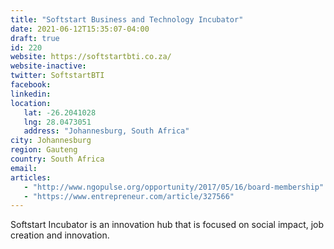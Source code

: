 ```yaml
---
title: "Softstart Business and Technology Incubator"
date: 2021-06-12T15:35:07-04:00
draft: true
id: 220
website: https://softstartbti.co.za/
website-inactive: 
twitter: SoftstartBTI
facebook: 
linkedin: 
location: 
   lat: -26.2041028
   lng: 28.0473051
   address: "Johannesburg, South Africa"
city: Johannesburg
region: Gauteng
country: South Africa
email: 
articles:
   - "http://www.ngopulse.org/opportunity/2017/05/16/board-membership"
   - "https://www.entrepreneur.com/article/327566"
---
```

Softstart Incubator is an innovation hub that is focused on social impact, job creation and innovation. 
